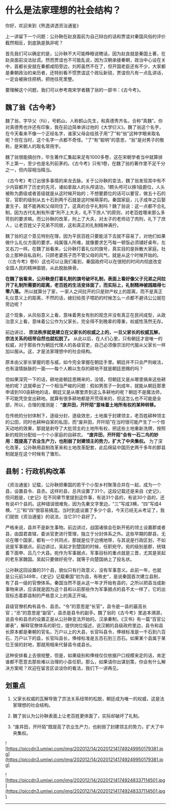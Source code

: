 # 什么是法家理想的社会结构？

你好，欢迎来到《熊逸讲透资治通鉴》

上一讲留下一个问题：公孙鞅在赵良面前为自己辩白的话和贾谊对秦国风俗的评价截然相反，到底孰是孰非呢？

首先我们可以确定的是，公孙鞅不大可能睁眼说瞎话，因为赵良就是秦国土著，在赵良面前没法扯谎。然而贾谊也不可能乱说，因为汉朝承接秦朝，政治中心设在关中，首都长安就在秦都咸阳旁边，刘邦虽然不在了，但开国老臣还有不少，大家都是秦朝政治的亲历者，还特别看不惯贾谊这个政坛新锐，贾谊但凡有一点乱讲话，一定会被揪住把柄，把他往死里整。

要理解这个问题，我们可以参考南宋学者魏了翁的一部书：《古今考》。

## 魏了翁《古今考》

魏了翁，字华父（fǔ），号鹤山，人称鹤山先生，和真德秀齐名，合称“真魏”。你对真德秀也许还有印象，我在前边简单讲过他的《大学衍义》。魏了翁这个名字，在今天看来不像一个正经名字，谁家父母会给孩子用“了”和“翁”这种字眼来取名呢？但在当时，这个名字一点都不奇怪。“了”有“聪明”的意思，“翁”是对男子的敬称，是宋朝人的取名常用字。

魏了翁很能搞创作，毕生著作汇集起来足有1000多卷，这在宋朝学者当中就算排不上第一，至少也是名列前茅的。《古今考》只有1卷，在魏了翁的著作里不足千分之一，但内容相当精当。

《古今考》考订出很多事情的来龙去脉。关于公孙鞅的变法，魏了翁发现其中有不少内容都开了历史的先河，诸如拿敌人的头颅请功，1颗头颅可以换1级爵位，人头被称为爵级或者首级就是从这时候开始的；不想要爵位的话可以要官，做五十石的官，官职的级别从五十石到两千石就是这时候萌芽的。秦国家庭，儿子成年之后娶妻生子，就不能再和父母同住了。这真的合乎礼制吗？魏了翁说：这一点都不合礼制，因为古代礼制有所谓“刑不上大夫，礼不下庶人”的原则，对老百姓哪来那么多苛刻的要求嘛。而公孙鞅的改革，刑上了大夫，对太子的老师动了肉刑，礼下了庶人，让老百姓父子兄弟不同居，这和真正的礼制精神满拧。

魏了翁的这个意见特别在理，因为平民百姓只要能活下去就不容易了，对他们如果做什么礼仪方面的要求，纯属强人所难，就像要求乞丐每一顿饭必须铺好桌布，左叉右刀一样。在魏了翁看来，公孙鞅打着礼仪的旗号，真实目的是拆散大家庭。社会上那种自私自利，只顾老婆孩子而不管父母的风气，就是从这个时候开始的。（《古今考》卷6）这也可以让我们看到，秦国政府可以在很短的时间内彻底改变全国人民的精神面貌，从此脱胎换骨。

 **在魏了翁看来，公孙鞅是打着礼制的旗号破坏礼制，表面上看好像父子兄弟之间拉开了礼制所需要的距离，老百姓的生活变体面了，而实际上，礼制精神被践踏得七零八落。** 所以就算分了家，一家人之间拉开的只是财产权上的距离，而不是真正礼仪意义上的距离，不然的话，媳妇给孩子喂奶的时候怎么一点都不避讳公公就在旁边呢？

这个现象，从风俗意义上看，意味着男女有别的观念并没有真正在民间成型，从政治意义上看，意味着公公作为父家长，完全得不到晚辈的尊重，权威性荡然无存。

前边讲过， **宗法秩序就是建立在父家长的权威之上的，一旦父家长的权威瓦解，宗法关系的纽带自然也就松脱了。** 从此以后，在人们心里，只有朝廷才是唯一的权威，对于那些作为朝廷代理人的各级官吏，自己必须像宗法时代服从父家长一样加以服从。这，才是法家理想中的社会结构。

原本由父家长掌握的恩与威，如今完全掌握在朝廷手里。朝廷并不只会严刑峻法，也有温情脉脉的一面——每个人赖以生存的耕地不就是朝廷恩赐的吗？

但如果深究一下的话，耕地是朝廷恩赐来的，没错，但朝廷又是从哪里搞来这些耕地的呢？这就牵出了一个相当严峻的问题：假如男孩子一到成年，就能从朝廷那里申请到100亩耕地的话，朝廷又是从哪里弄到这么多耕地的呢？朝廷不是魔法师，不可能凭空变出耕地。就算有很多耕地都是开荒得来的，但这怎么也不可能是全部，所以，合理的推测是： **“废井田，开阡陌”意味着土地所有权的某种转移。**

在传统的分封体制下，逐级分封，逐级效忠，土地属于封建领主，老百姓耕种领主的公田，同时也耕种自家的私田，而“废井田，开阡陌”在当时很可能产生了一个惊天动地的效果，那就是剥夺了大批领主的土地所有权，把这些土地重新洗牌，按照新的规则分配给一个个小家庭的自耕农。 **“废井田，开阡陌”会有一石二鸟的妙用：既提高了农业生产力，也削弱了封建领主的势力，扩大了中央集权。** 为了深化改革，公孙鞅用县制改革来和土地改革配套，此后绵延中国历史两千多年的郡县制就是在这个时候有了雏形。

## 县制：行政机构改革

《资治通鉴》记载，公孙鞅把秦国的若干个小型乡村聚落合并在一起，成为一个县，设置县令、县丞。这样的县，总共设置了31个。这段记载还是来自《史记》，但问题是，《史记》在不同章节里提到这件事，有说31个县的，有说30个县的，还有说41个县的。这种错误很难免，因为先秦文字里边，“三”写成3横，“四”写成4横，“三”和“四”很容易搞混。当时到底设置了多少个县，今天已经无从考证了，我们就依《资治通鉴》的说法，当它31个县好了。

严格来说，县并不是新生事物。前边讲过，战国诸侯会在新开拓的领土设置郡或者县，由国君直辖，委派官吏进行管理，独立于分封体系之外。这些早期的郡县，无论在哪个国家，都有一个共同点，那就是位于边境地带，与其说是行政区划，不如说是军事据点。前边讲过，吴起才到楚国的时候，任职宛守。宛的级别是郡，统辖着下面申、吕几个大县。宛作为军事据点，军事目标的重点就是三晋，尤其是吴起的老东家魏国。吴起只要做好宛守，就等于向楚国纳上了投名状。

公孙鞅这回设置的31个县，貌似只有行政意义，没有军事意义。此前一年，也就是公元前349年，《史记》记载秦国“初为县，有秩史”，是说秦国首次建立县制，有了县一级的官僚体系。秦国当然不是从这一年才开始有县的，之所以把县当成新事物来讲，应该就是因为这个县和以前那些作为军事据点的县不太一样了，它的出现标志着郡县制的严格意义上的真正开端。

县级官僚机构有县令、县丞。“令”的意思是“长官”，县令是一县的最高长官；“丞”的意思是“副官”，县丞是县令的副手。魏了翁的《古今考》里追本溯源，说县令和县丞的设置正是从公孙鞅变法开始的。汉承秦制，《汉书》有一篇“百官公卿表”，解释官僚体系的职位，提供岗位描述，说汉朝的县级政府里边，县令和县长原本都是秦朝的官名，万户以上的大县，长官叫县令，俸禄标准是一千石到六百石，万户以下的县，长官叫县长，俸禄标准是五百石到三百石。如果某个县属于某位王侯的封地，那就用相来代替县令或县长。

这种安排看上去很规整，但是，如果级别和俸禄仅仅依据户口规模来定的话，肯定谁都不愿意去那些难以治理的小县任职。那么，如果请你出谋划策，你会有什么解决方案呢？欢迎在留言区谈谈你的看法，我们下一讲再见。

## 划重点

1. 父家长权威的瓦解导致了宗法关系纽带的松脱，朝廷成为唯一的权威，这是法家理想的社会结构。
 
2. 魏了翁认为公孙鞅表面上让老百姓更体面了，实际却破坏了礼制。

3. “废井田，开阡陌”既提高了农业生产力，也削弱了封建领主的势力，扩大了中央集权。

![https://piccdn3.umiwi.com/img/202012/14/202012141749249950179381.jpg](https://piccdn3.umiwi.com/img/202012/14/202012141749249950179381.jpg)

![https://piccdn3.umiwi.com/img/202012/14/202012141749248337114501.jpg](https://piccdn3.umiwi.com/img/202012/14/202012141749248337114501.jpg)

---
